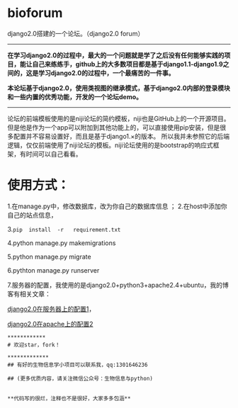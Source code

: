 # bioforum
django2.0搭建的一个论坛。（django2.0 forum）
*******

**在学习django2.0的过程中，最大的一个问题就是学了之后没有任何能够实践的项目，能让自己来练练手，github上的大多数项目都是基于django1.1-django1.9之间的，这是学习django2.0的过程中，一个最痛苦的一件事。**

**本论坛基于django2.0，使用类视图的继承模式，基于django2.0内部的登录模块和一些内置的优秀功能，开发的一个论坛demo。**


*****
论坛的前端模板使用的是niji论坛的简约模板，niji也是GitHub上的一个开源项目。 但是他是作为一个app可以附加到其他功能上的，可以直接使用pip安装，但是很多配置并不容易设置好，而且是基于django1.×的版本。  所以我并未参照它的后端逻辑，仅仅前端使用了niji论坛的模板。niji论坛使用的是bootstrap的响应式框架，有时间可以自己看看。
# 使用方式：
1.在manage.py中，修改数据库，改为你自己的数据库信息
；
2.在host中添加你自己的站点信息，

3.```pip  install  -r   requirement.txt```

4.python  manage.py  makemigrations

5.python  manage.py  migrate

6.pythton  manage.py  runserver

7.服务器的配置，我使用的是django2.0+python3+apache2.4+ubuntu，我的博客有相关文章：

[django2.0在服务器上的配置1](https://zhuanlan.zhihu.com/p/43016468)，

[django2.0在apache上的配置2](https://www.lovexu.xyz/2018/08/22/NO20/)
```
************
# 欢迎star，fork！

*************
## 有好的生物信息学小项目可以联系我，qq:1301646236

## (更多优质内容，请关注微信公众号：生物信息与python)


**代码写的很烂，注释也不是很好，大家多多包涵**
```
